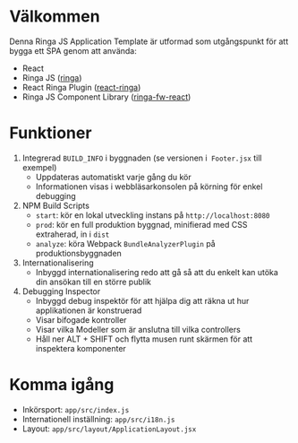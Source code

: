 # Välkommen

Denna Ringa JS Application Template är utformad som utgångspunkt för att bygga ett SPA genom att använda:

* React
* Ringa JS ([ringa](http://www.ringajs.com/ringa-js/ringa))
* React Ringa Plugin ([react-ringa](http://www.ringajs.com/ringa-js/react-ringa))
* Ringa JS Component Library ([ringa-fw-react](http://www.ringajs.com/ringa-js/ringa-fw-react))

# Funktioner

1. Integrerad `BUILD_INFO` i byggnaden (se versionen i` Footer.jsx` till exempel)
    * Uppdateras automatiskt varje gång du kör
    * Informationen visas i webbläsarkonsolen på körning för enkel debugging
2. NPM Build Scripts
    * `start`: kör en lokal utveckling instans på `http://localhost:8080`
    * `prod`: kör en full produktion byggnad, minifierad med CSS extraherad, in i `dist`
    * `analyze`: köra Webpack `BundleAnalyzerPlugin` på produktionsbyggnaden
3. Internationalisering
    * Inbyggd internationalisering redo att gå så att du enkelt kan utöka din ansökan till en större publik
4. Debugging Inspector
    * Inbyggd debug inspektör för att hjälpa dig att räkna ut hur applikationen är konstruerad
    * Visar bifogade kontroller
    * Visar vilka Modeller som är anslutna till vilka controllers
    * Håll ner ALT + SHIFT och flytta musen runt skärmen för att inspektera komponenter

# Komma igång

* Inkörsport: `app/src/index.js`
* Internationell inställning: `app/src/i18n.js`
* Layout: `app/src/layout/ApplicationLayout.jsx`
